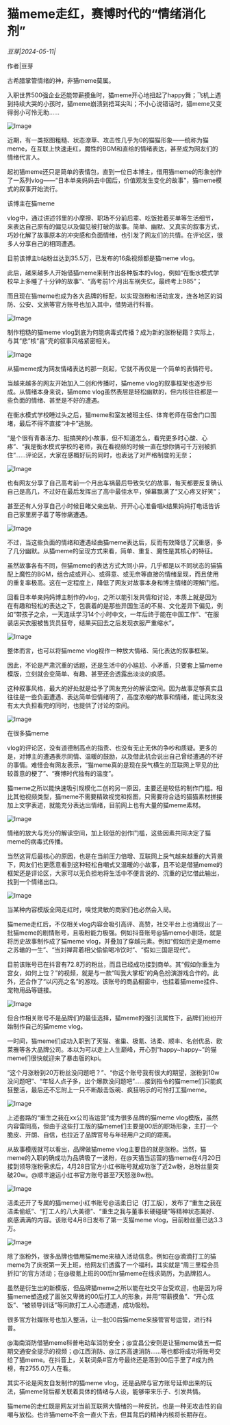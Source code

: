 # 猫meme走红，赛博时代的“情绪消化剂”

*豆芽|2024-05-11|*

作者|豆芽

古希腊掌管情绪的神，非猫meme莫属。

入职世界500强企业还能带薪摸鱼时，猫meme开心地扭起了happy舞；飞机上遇到持续大哭的小孩时，猫meme崩溃到捂耳尖叫；不小心说错话时，猫meme又变得弱小可怜无助……

![Image](https://q4.itc.cn/images01/20240511/13e2506eaa9f4721bc2b9a0bddf8bfc4.png)

近期，有一类抠图粗糙、状态潦草、攻击性几乎为0的猫猫形象——统称为猫meme，在互联上快速走红，魔性的BGM和直给的情绪表达，甚至成为网友们的情绪代言人。

起初猫meme还只是简单的表情包，直到一位日本博主，借用猫meme的形象创作了一系列vlog——“日本单亲妈妈去中国后，价值观发生变化的故事”，猫meme模式的叙事开始流行。

该博主在猫meme

 

vlog中，通过讲述邻里的小摩擦、职场不分前后辈、吃饭抢着买单等生活细节，来表达自己原有的偏见以及偏见被打破的故事。简单、幽默、又真实的叙事方式，巧妙化解了故事原本的冲突感和负面情绪，也引发了网友们的共情。在评论区，很多人分享自己的相同遭遇。

目前该博主b站粉丝达到35.5万，已发布的16条视频都是猫meme vlog。

此后，越来越多人开始借猫meme来制作出各种版本的vlog，例如“在衡水模式学校早上多睡了十分钟的故事”、“高考前1个月出车祸失忆，最终考上985”；

而且现在猫meme也成为各大品牌的标配，以实现涨粉和活动宣发，连各地区的消防、公安、文旅等官方账号也加入其中，借势进行科普。

![Image](https://q4.itc.cn/images01/20240511/8f4a9a2fa8ec49b0b0b641b1b492f02c.jpeg)

制作粗糙的猫meme vlog到底为何能病毒式传播？成为新的涨粉秘籍？实际上，与其“悲”核“喜”壳的叙事风格紧密相关。

![Image](https://q3.itc.cn/images01/20240511/472fea3478a94b6da6879856d08e305c.jpeg)

从猫meme成为网友情绪表达的那一刻起，它就不再仅是一个简单的表情符号。

当越来越多的网友开始加入二创和传播时，猫meme vlog的叙事框架也逐步形成。从情绪本身来说，猫meme vlog虽然表层是轻松幽默的，但内核往往都是一些负面的情绪、甚至是不好的遭遇。

在衡水模式学校睡过头之后，猫meme和室友被班主任、体育老师在宿舍门口围堵，最后不得不直接“冲卡”逃脱。

“是个很有青春活力、挺搞笑的小故事，但不知道怎么，看完更多时心酸、心疼”、“我是衡水模式学校的老师，我在看视频的时候一直在想你俩可千万别被抓住”……评论区，大家在感概好玩的同时，也表达了对严格制度的无奈；

![Image](https://q3.itc.cn/images01/20240511/48a5dac5470f4c1c9a6aca57c16567ba.jpeg)

也有网友分享了自己高考前一个月出车祸最后导致失忆的故事，每天都要反复确认自己是高几，不过好在最后发挥出了高中最佳水平，弹幕飘满了“又心疼又好笑”；

甚至还有人分享自己小时候目睹父亲出轨、开开心心准备唱k结果妈妈打电话告诉自己家里房子着了等惨痛遭遇。

![Image](https://q7.itc.cn/images01/20240511/1758d84223104e0fba1136157f5d1cf5.jpeg)

不过，当这些负面的情绪和遭遇经由猫meme表达后，反而有效降低了沉重感，多了几分幽默。从猫meme的呈现方式来看，简单、重复、魔性是其核心的特征。

虽然故事各有不同，但猫meme的表达方式大同小异，几乎都是以不同状态的猫猫配上魔性的BGM，组合成或开心、或得意、或无奈等直接的情绪呈现，而且使用的重复率极高。这在一定程度上，降低了网友对故事本身和博主情绪的理解门槛。

回看日本单亲妈妈博主制作的vlog，之所以能引发共情和讨论，本质上就是因为在有趣和轻松的表达之下，包裹着的是那些异国生活的不易、文化差异下偏见，例如“带孩子之余，一天连续学习14个小时中文，一年后终于能在中国工作”、“在服装店买衣服被售货员狂夸，结果买回去之后发现衣服严重缩水”。

![Image](https://q4.itc.cn/images01/20240511/fdc71a48fadf470abecdaf3bc18ed4fd.jpeg)

整体而言，也可以将猫meme vlog视作一种放大情绪、简化表达的叙事框架。

因此，不论是严肃沉重的话题，还是生活中的小尴尬、小矛盾，只要套上猫meme模版，立刻就会变简单、有趣、甚至还会透露出淡淡的疯感。

这种叙事风格，最大的好处就是给予了网友充分的解读空间。因为故事足够真实且往往是一些负面遭遇、表达简单但情绪明了，高度浓缩的故事和情绪，能让网友没有太大负担看完的同时，也提供了讨论的空间。

![Image](https://q1.itc.cn/images01/20240511/4dbb362ae9484ef0917ca1c0c638580d.jpeg)

在很多猫meme

 

vlog的评论区，没有道德制高点的指责、也没有无止无休的争吵和质疑。更多的是，对博主的遭遇表示同情、温暖的鼓励，以及借此机会说出自己曾经遭遇的不好的事情。难怪会有网友表示，“猫meme真的是现在戾气横生的互联网上罕见的比较善意的梗了”、“赛博时代独有的温度”。

猫meme之所以能快速吸引规模化二创的另一原因，主要还是较低的制作门槛。相比其他视频类型，猫meme不需要精致视觉和抠图，只需要将合适的猫猫素材拼接加上文字表述，就能充分表达出情绪，目前网上也有大量的猫meme素材。

![Image](https://q2.itc.cn/images01/20240511/17da924c04f347a6aeea0f12ac19b7c4.jpeg)

情绪的放大与充分的解读空间，加上较低的创作门槛，这些因素共同决定了猫meme的病毒式传播。

当然这背后最核心的原因，也是在当前压力倍增、互联网上戾气越来越重的大背景下，网友们也更愿意看到这种轻松自嘲式又温暖的小故事，且不论是借猫meme的框架还是评论区，大家可以无负担地将生活中不便言说的、沉重的记忆借此输出，找到一个情绪出口。

![Image](https://q7.itc.cn/images01/20240511/63f57b40d2454ecebb0c7d4a7fe45e70.jpeg)

当某种内容模版全网走红时，嗅觉灵敏的商家们也必然会入局。

猫meme走红后，不仅相关vlog内容会吸引高评、高赞，社交平台上也涌现出了一批猫meme的剧情账号，且吸粉能力极强。例如抖音账号@猫meme小剧场，就是将历史故事制作成了猫meme vlog，并叠加了穿越元素。例如“假如历史是meme之苏辙的一生”、“当刘禅背着相父偷偷喝冷饮时”、“假如三国是现代”。

目前该账号已在抖音有72.8万的粉丝，而且已经成功接到商单。其“假如你重生为宫女，如何上位？”的视频，就是与一款“叫我大掌柜”的角色扮演游戏合作的。此外，还合作了“以闪亮之名”的游戏。该账号的商品橱窗中，也挂着猫meme挂件、宠物用品等链接。

![Image](https://q5.itc.cn/images01/20240511/867a451420df4db29e6864249408838c.jpeg)

但合作相关账号不是品牌们的最佳选择，猫meme的强引流属性下，品牌们纷纷开始制作自己的猫meme vlog。

一时间，猫meme们成功入职到了天猫、雀巢、极氪、洁柔、顺丰、名创优品、欧莱雅等各大品牌公司。本以为可以走上人生巅峰，开心到“happy~happy~”的猫meme们很快就迎来了暴击版的kpi。

“这个月涨粉到20万粉丝没问题吧？”、“你这个账号我有很大的期望，涨粉到10w没问题吧”、“年轻人点子多，出个爆款没问题吧”……接到指令的猫meme们只能疯狂整活，最后还不忘附上一只不断敲击饭碗、疯狂明示的可怜打工猫meme。

![Image](https://q5.itc.cn/images01/20240511/344369507f3042658ea1b219a1a80321.jpeg)

上述套路的“重生之我在xx公司当运营”成为很多品牌的猫meme vlog模版，虽然内容雷同高，但由于这些打工版的猫meme们主要是00后的职场形象，主打一个脆皮、开朗、自信，也拉近了品牌官号与年轻用户之间的距离。

从故事模版就可以看出，品牌做猫meme vlog主要目的就是涨粉。当然，猫meme的入职的确成功为品牌吸了一波粉，在@天猫当运营的猫meme在4月20日接到领导涨粉需求后，4月28日官方小红书账号就成功涨了近2w粉，总粉丝量突破20w。@顺丰速运小红书官方账号甚至7天怒涨8w粉。

![Image](https://q8.itc.cn/images01/20240511/456ea58cae0241bb9465fc813b20d237.jpeg)

洁柔还开了专属的猫meme小红书账号@洁柔日记（打工版），发布了“重生之我在洁柔偷纸”、“打工人的八大美德”、“重生之我与董事长硬碰硬”等精神状态美好、疯感满满的内容。该账号4月8日发布了第一支猫meme vlog，目前粉丝量已达3.3万。

![Image](https://q0.itc.cn/images01/20240511/e98b6369286249a0bd6577f68d7794b7.jpeg)

除了涨粉外，很多品牌也借用猫meme来植入活动信息。例如在@滴滴打工的猫meme为了庆祝第一天上班，给网友们透露了一个福利，其实就是“周三里程会员折扣”的官方活动；在@极氪上班的00后hr猫meme在线求简历，为品牌招人。

虽然是衍生出的新模版，但品牌猫meme之所以能在社交平台受欢迎，也是因为将猫meme塑造成了嚣张又卑微的00后打工人的形象，并用“带薪摸鱼”、“开心炫饭”、“被领导训话”等同款打工人心态遭遇，成功吸粉。

很多官方社媒账号也加入整活，让一批00后猫meme来接管官号运营，进行科普。

@海南消防借猫meme科普电动车消防安全；@宜昌公安则是让猫meme做五一假期交通安全提示的视频；@江西消防、@江苏高速消防……等也都将成功将账号交给了猫meme。在抖音上，关联词条#官方号最终还是落到00后手里了#成为热榜，有2755.0万人在看。

其实不论是网友自发制作的猫meme vlog，还是品牌与官方账号延伸出来的玩法，猫meme背后都关联着具体的情绪与人设，能够带来乐子、引发共情。

猫meme的走红既是网友对当前互联网大情绪的一种反抗，也是一种无攻击性的自嘲与放松。也许猫meme不会一直火下去，但其背后的精神内核将长期存在。

